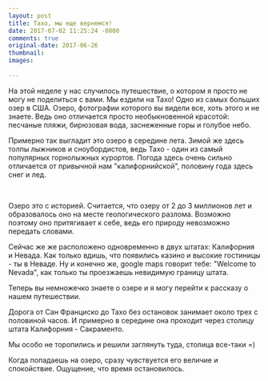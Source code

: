 ```yaml
---
layout: post
title: Тахо, мы еще вернемся!
date: 2017-07-02 11:25:24 -0800
comments: true
original-date: 2017-06-26
thumbnail: 
images:
 
---
```


На этой неделе у нас случилось путешествие, о котором я просто не могу не поделиться с вами. Мы ездили на Тахо! Одно из самых больших озер в США. Озеро, фотографии которого вы видели все, хоть этого и не знаете. Ведь оно отличается просто необыкновенной красотой: песчаные пляжи, бирюзовая вода, заснеженные горы и голубое небо.

Примерно так выгладит это озеро в середине лета. Зимой же здесь толпы лыжников и сноубордистов, ведь Тахо - один из самый популярных горнолыжных курортов. Погода здесь очень сильно отличается от привычной нам "калифорнийской", половину года здесь снег и лед. 

<!--separate--> 
 
 Озеро это с историей. Считается, что озеру от 2 до 3 миллионов лет и образовалось оно на месте геологического разлома. Возможно поэтому оно притягивает к себе, ведь его природу невозможно передать словами. 

 Сейчас же же расположено одновременно в двух штатах: Калифорния и Невада. Как только вдишь, что появились казино и высокие гостиницы - ты в Неваде. Ну и конечно же, google maps говорит тебе: "Welcome to Nevada", как только ты проезжаешь невидимую границу штата. 

 Теперь вы немножечко знаете о озере и я могу перейти к рассказу о нашем путешествии. 


 Дорога от Сан Франциско до Тахо без остановок занимает около трех с половиной часов. И примерно в середине она проходит через столицу штата Калифорния - Сакраменто. 

 Мы особо не торопились и решили заглянуть туда, столица все-таки =)





 Когда попадаешь на озеро, сразу чувствуется его величие и спокойствие. Ощущение, что время остановилось.
